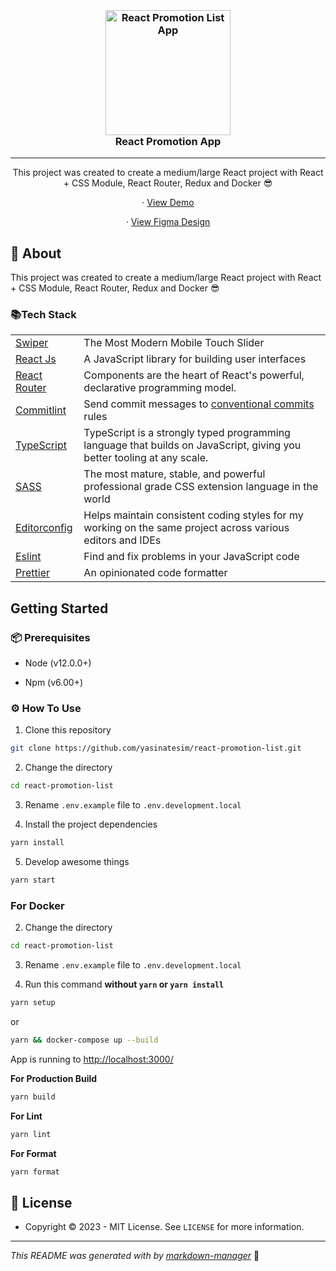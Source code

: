 <h3 align="center">
  <br>
  <a href="https://github.com/yasinatesim/react-promotion-list"><img src="https://yasinates.com/tech/react.svg" alt="React Promotion List App" width="200"></a>
  <br>
  React Promotion App
  <br>
</h3>
<hr>
<p align="center">This project was created to create a medium/large React project with React + CSS Module, React Router, Redux and Docker 😎</p>

  <p align="center">
    · <a href="https://react-promotion-list.yasinatesim.vercel.app/">View Demo</a>
  </p>

  <p align="center">
    · <a href="https://www.figma.com/file/TtGId6HF4Dr4XX1KakY5nn/React-Promotion-List-App?type=design&t=w0DwNW5OJMntI8kB-6">View Figma Design</a>
  </p>
</p>

## 📖 About

This project was created to create a medium/large React project with React + CSS Module, React Router, Redux and Docker 😎


### 📚Tech Stack

<table>
<tr>
<td>
<a  href="https://swiperjs.com/react">Swiper</a>
</td>
<td>The Most Modern Mobile Touch Slider</td>
</tr>
<tr>
<td>
<a  href="https://reactjs.org/">React Js</a>
</td>
<td>A JavaScript library for building user interfaces</td>
</tr>

<tr>
<td>
<a  href="https://reactrouter.com/">React Router</a>
</td>
<td>Components are the heart of React's powerful, declarative programming model.</td>
</tr>
<tr>
<td>
<a href="https://github.com/conventional-changelog/commitlint">Commitlint</a>
</td>
<td>Send commit messages to <a  href="https://www.conventionalcommits.org/en/v1.0.0/">conventional commits</a> rules</td>
</tr>
 <tr>
    <td><a href="https://www.typescriptlang.org/">TypeScript</a></td>
    <td>TypeScript is a strongly typed programming language that builds on JavaScript, giving you better tooling at any scale.</td>
  </tr>
<tr>
<td>
<a href="https://sass-lang.com/](https://sass-lang.com/">SASS</a>
</td>
<td>The most mature, stable, and powerful professional grade CSS extension language in the world</td>
</tr>
<tr>
<td>
<a  href="https://editorconfig.org/">Editorconfig</a>
</td>
<td>Helps maintain consistent coding styles for my working on the same project across various editors and IDEs</td>
</tr>
<tr>
<td>
<a  href="https://eslint.org/">Eslint</a>
</td>
<td>Find and fix problems in your JavaScript code</td>
</tr>
<tr>
<td>
<a  href="https://prettier.io/">Prettier</a>
</td>
<td>An opinionated code formatter</td>
</tr>
</table>

## Getting Started

### 📦 Prerequisites

- Node (v12.0.0+)

- Npm (v6.00+)

### ⚙️ How To Use

 1. Clone this repository

```bash
git clone https://github.com/yasinatesim/react-promotion-list.git
```

2. Change the directory

```bash
cd react-promotion-list
```

 3. Rename `.env.example` file to `.env.development.local`

 4. Install the project dependencies

```bash
yarn install
```

5. Develop awesome things

```bash
yarn start
```

### For Docker

2. Change the directory

```bash
cd react-promotion-list
```


 3. Rename `.env.example` file to `.env.development.local`

4. Run this command **without `yarn` or `yarn install`**

```bash
yarn setup
```

or

```bash
yarn && docker-compose up --build
```

App is running to  [http://localhost:3000/](http://localhost:3000/)

**For Production Build**
```bash
yarn build
```

**For Lint**
```bash
yarn lint
```

**For Format**
```bash
yarn format
```

## 🔑 License
* Copyright © 2023 - MIT License.
See `LICENSE` for more information.

---

_This README was generated with by [markdown-manager](https://github.com/yasinatesim/markdown-manager)_ 🥲
